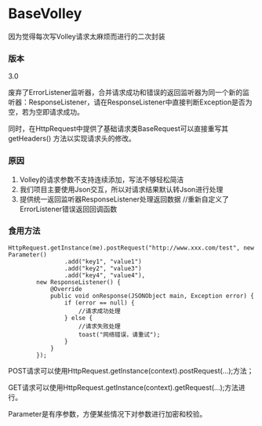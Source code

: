 # BaseVolley
因为觉得每次写Volley请求太麻烦而进行的二次封装

### 版本
3.0

废弃了ErrorListener监听器，合并请求成功和错误的返回监听器为同一个新的监听器：ResponseListener，请在ResponseListener中直接判断Exception是否为空，若为空即请求成功。

同时，在HttpRequest中提供了基础请求类BaseRequest可以直接重写其 getHeaders() 方法以实现请求头的修改。

### 原因
1) Volley的请求参数不支持连续添加，写法不够轻松简洁
2) 我们项目主要使用Json交互，所以对请求结果默认转Json进行处理
3) 提供统一返回监听器ResponseListener处理返回数据 //重新自定义了ErrorListener错误返回回调函数

### 食用方法
```
HttpRequest.getInstance(me).postRequest("http://www.xxx.com/test", new Parameter()
				.add("key1", "value1")
				.add("key2", "value3")
				.add("key4", "value4"),
		new ResponseListener() {
			@Override
			public void onResponse(JSONObject main, Exception error) {
				if (error == null) {
					//请求成功处理
				} else {
					//请求失败处理
					toast("网络错误，请重试");
				}
			}
		});
```
POST请求可以使用HttpRequest.getInstance(context).postRequest(...);方法；

GET请求可以使用HttpRequest.getInstance(context).getRequest(...);方法进行。

Parameter是有序参数，方便某些情况下对参数进行加密和校验。
